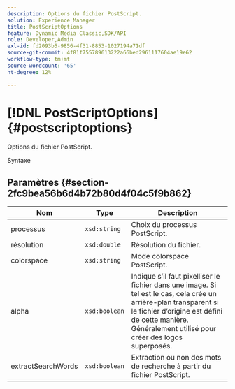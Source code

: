 ```yaml
---
description: Options du fichier PostScript.
solution: Experience Manager
title: PostScriptOptions
feature: Dynamic Media Classic,SDK/API
role: Developer,Admin
exl-id: fd2093b5-9856-4f31-8853-1027194a71df
source-git-commit: 4f81f755789613222a66bed2961117604ae19e62
workflow-type: tm+mt
source-wordcount: '65'
ht-degree: 12%

---
```


# [!DNL PostScriptOptions]{#postscriptoptions}

Options du fichier PostScript.

Syntaxe

## Paramètres {#section-2fc9bea56b6d4b72b80d4f04c5f9b862}

| Nom | Type | Description |
|---|---|---|
| processus | `xsd:string` | Choix du processus PostScript. |
| résolution | `xsd:double` | Résolution du fichier. |
| colorspace | `xsd:string` | Mode colorspace PostScript. |
| alpha | `xsd:boolean` | Indique s’il faut pixelliser le fichier dans une image. Si tel est le cas, cela crée un arrière-plan transparent si le fichier d’origine est défini de cette manière. Généralement utilisé pour créer des logos superposés. |
| extractSearchWords | `xsd:boolean` | Extraction ou non des mots de recherche à partir du fichier PostScript. |
